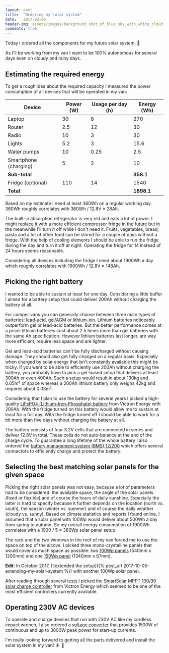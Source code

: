 ```yaml
---
layout: post
title:  "Ordering my solar system"
date:   2017-03-06
header-img: assets/images/background_shot_of_blue_sky_with_white_cloud.jpg
comments: true
---
```


Today I ordered all the components for my future solar system. :tada:

As I'll be working from my van I want to be 100% autonomous for several days even on cloudy and rainy days.

## <span id="estimating-required-energy">Estimating the required energy<span>

To get a rough idea about the required capacity I measured the power consumption of all devices that will be operated in my van:

| Device                | Power (W) | Usage per day (h) | Energy (Wh) |
|-----------------------|-----------|-------------------|-------------|
| Laptop                | 30        | 8                 | 270         |
| Router                | 2.5       | 12                | 30          |
| Radio                 | 10        | 3                 | 30          |
| Lights                | 5.2       | 3                 | 15.6        |
| Water pumps           | 10        | 0.25              | 2.5         |
| Smartphone (charging) | 5         | 2                 | 10          |
| **Sub-total**         |           |                   | **358.1**   |
| Fridge (optional)     | 110       | 14                | 1540        |
| **Total**             |           |                   | **1898.1**  |

Based on my estimate I need at least 360Wh on a regular working day. 360Wh roughly correlates with 360Wh / 12.8V ≈ 28Ah.

The built-in absorption refrigerator is very old and eats a lot of power. I might replace it with a more efficient compressor fridge in the future but in the meanwhile I'll turn it off while I don't need it. Fruits, vegetables, bread, pasta and a lot of other food can be stored for a couple of days without a fridge. With the help of cooling elements I should be able to run the fridge during the day and turn it off at night. Operating the fridge for 14 instead of 24 hours seems reasonable.

Considering all devices including the fridge I need about 1900Wh a day which roughly correlates with 1900Wh / 12.8V ≈ 148Ah.

## Picking the right battery

I wanted to be able to sustain at least for one day. Considering a little buffer I aimed for a battery setup that could deliver 200Ah without charging the battery at all.

For camper vans you can generally choose between three main types of batteries: [lead-acid](https://en.wikipedia.org/wiki/Lead%E2%80%93acid_battery), [gel/AGM](https://en.wikipedia.org/wiki/VRLA_battery) or [lithium-ion](https://en.wikipedia.org/wiki/Lithium-ion_battery). Lithium batteries noticeably outperform gel or lead-acid batteries. But the better performance comes at a price: lithium batteries cost about 2.5 times more than gel batteries with the same Ah specification. However lithium batteries last longer, are way more efficient, require less space and are lighter.

Gel and lead-acid batteries can't be fully discharged without causing damage. They should also get fully charged on a regular basis. Especially when charged by solar energy that isn't constantly available this might be tricky. If you want to be able to efficiently use 200Ah without charging the battery, you probably have to pick a gel-based setup that delivers at least 300Ah or even 400Ah. Such a setup would result in about 130kg and 0.05m² of space whereas a 200Ah lithium battery only weighs 42kg and requires about 0.03m².

Considering that I plan to use the battery for several years I picked a high-quality [LiFePO4 (Lithium-Iron-Phosphate) battery](https://www.victronenergy.com/upload/documents/Datasheet-12,8-Volt-lithium-iron-phosphate-batteries-EN.pdf) from Victron Energy with 200Ah. With the fridge turned on this battery would allow me to sustain at least for a full day. With the fridge turned off I should be able to work for a bit more than five days without charging the battery at all.

The battery consists of four 3.2V cells that are connected in series and deliver 12.8V in total. These cells do not auto-balance at the end of the charge cycle. To guarantee a long lifetime of the whole battery I also ordered the [battery management system (BMS) 12/200](https://www.victronenergy.com/upload/documents/Datasheet-BMS-12-200-EN.pdf) which offers several connectors to efficiently charge and protect the battery.

## Selecting the best matching solar panels for the given space

Picking the right solar panels was not easy, because a lot of parameters had to be considered: the available space, the angle of the solar panels (fixed or flexible) and of course the hours of daily sunshine. Especially the latter is hard to specify because it further depends on the location (north vs. south), the season (winter vs. summer) and of course the daily weather (cloudy vs. sunny). Based on climate statistics and reports I found online, I assumed that a solar panel with 100Wp would deliver about 500Wh a day from spring to autumn. So my overall energy consumption of 1900Wh correlates with a 1900 / 5 = 380Wp solar panel setup.

The rack and the two windows in the roof of my van forced me to use the space on top of the alcove. I picked three mono-crystalline panels that would cover as much space as possible: two [100Wp panels](https://www.offgridtec.com/generatoren/solarmodule/12v-24v-solarmodule/offgridtecr-100w-mono-solarpanel-12v.html) (540mm x 1200mm) and one [150Wp panel](https://www.offgridtec.com/offgridtecr-150w-mono-12v-solarpanel.html) (1340mm x 67mm).

**Edit**: In October 2017, I [extended the setup]({% post_url 2017-10-05-extending-my-solar-system %}) with another 100Wp solar panel.

After reading through several [tests](https://www.amumot.de/solar-laderegler-12v-mppt/) I picked the [SmartSolar MPPT 100/30 solar charge controller](https://www.victronenergy.com/solar-charge-controllers/smartsolar-100-30-100-50) from Victron Energy which seemed to be one of the most efficient controllers currently available.

## Operating 230V AC devices

To operate and charge devices that run with 230V AC like my cordless impact wrench, I also ordered a [voltage converter](https://www.amazon.de/gp/product/B00FMUVRKK/) that provides 1500W of continuous and up to 3000W peak power for start-up currents.

I'm really looking forward to getting all the parts delivered and install the solar system in my van! :sunny: :electric_plug:
